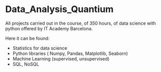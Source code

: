 # Data_Analysis_Quantium

All projects carried out in the course, of 350 hours, of data science with python offered by IT Academy Barcelona.

Here it can be found:

- Statistics for data science
- Python libraries ( Numpy, Pandas, Matplotlib, Seaborn)
- Machine Learning (supervised, unsupervised)
- SQL, NoSQL
